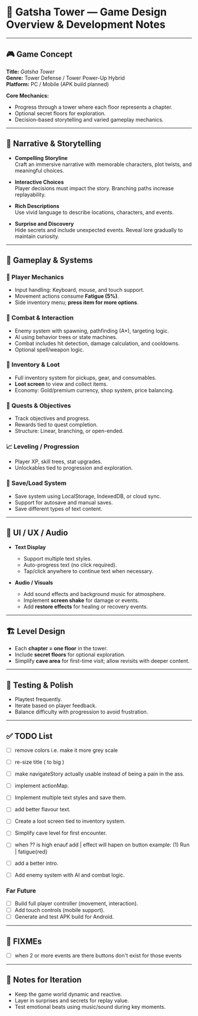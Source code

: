 # 📘 Gatsha Tower — Game Design Overview & Development Notes

---

## 🎮 Game Concept

**Title:** *Gatsha Tower*  
**Genre:** Tower Defense / Tower Power-Up Hybrid  
**Platform:** PC / Mobile (APK build planned)  

**Core Mechanics:**

- Progress through a tower where each floor represents a chapter.
- Optional secret floors for exploration.
- Decision-based storytelling and varied gameplay mechanics.

---

## 📖 Narrative & Storytelling

- **Compelling Storyline**  
  Craft an immersive narrative with memorable characters, plot twists, and meaningful choices.

- **Interactive Choices**  
  Player decisions must impact the story. Branching paths increase replayability.

- **Rich Descriptions**  
  Use vivid language to describe locations, characters, and events.

- **Surprise and Discovery**  
  Hide secrets and include unexpected events. Reveal lore gradually to maintain curiosity.

---

## 🧱 Gameplay & Systems

### 🧠 Player Mechanics

- Input handling: Keyboard, mouse, and touch support.
- Movement actions consume **Fatigue (5%)**.
- Side inventory menu; **press item for more options**.

### 💢 Combat & Interaction

- Enemy system with spawning, pathfinding (A*), targeting logic.
- AI using behavior trees or state machines.
- Combat includes hit detection, damage calculation, and cooldowns.
- Optional spell/weapon logic.

### 💼 Inventory & Loot

- Full inventory system for pickups, gear, and consumables.
- **Loot screen** to view and collect items.
- Economy: Gold/premium currency, shop system, price balancing.

### 🧭 Quests & Objectives

- Track objectives and progress.
- Rewards tied to quest completion.
- Structure: Linear, branching, or open-ended.

### 📈 Leveling / Progression

- Player XP, skill trees, stat upgrades.
- Unlockables tied to progression and exploration.

### 💾 Save/Load System

- Save system using LocalStorage, IndexedDB, or cloud sync.
- Support for autosave and manual saves.
- Save different types of text content.

---

## 🎨 UI / UX / Audio

- **Text Display**

  - Support multiple text styles.
  - Auto-progress text (no click required).
  - Tap/click anywhere to continue text when necessary.

- **Audio / Visuals**

  - Add sound effects and background music for atmosphere.
  - Implement **screen shake** for damage or events.
  - Add **restore effects** for healing or recovery events.

---

## 🏗️ Level Design

- Each **chapter = one floor** in the tower.
- Include **secret floors** for optional exploration.
- Simplify **cave area** for first-time visit; allow revisits with deeper content.

---

## 🧪 Testing & Polish

- Playtest frequently.
- Iterate based on player feedback.
- Balance difficulty with progression to avoid frustration.

---

## ✅ TODO List

- [ ] remove colors i.e. make it more grey scale
- [ ] re-size title ( to big )
- [ ] make navigateStory actually usable instead of being a pain in the ass.

- [ ] implement actionMap.

- [ ] Implement multiple text styles and save them.
- [ ] add better flavour text.

- [ ] Create a loot screen tied to inventory system.

- [ ] Simplify cave level for first encounter.

- [ ] when ?? is high enauf add | effect will hapen on button example: (1) Run | fatigue{red}

- [ ] add a better intro.

- [ ] Add enemy system with AI and combat logic.

### Far Future

- [ ] Build full player controller (movement, interaction).
- [ ] Add touch controls (mobile support).
- [ ] Generate and test APK build for Android.

---

## 🐞 FIXMEs

- [ ] when 2 or more events are there buttons don't exist for those events

---

## 🔄 Notes for Iteration

- Keep the game world dynamic and reactive.
- Layer in surprises and secrets for replay value.
- Test emotional beats using music/sound during key moments.
